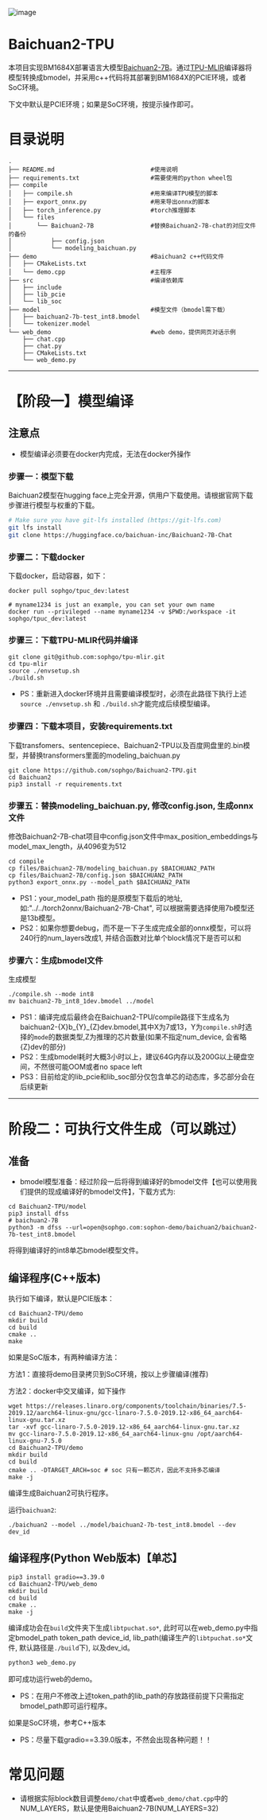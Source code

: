 ![image](../../assets/sophgo_chip.png)

# Baichuan2-TPU

本项目实现BM1684X部署语言大模型[Baichuan2-7B](https://huggingface.co/baichuan-inc/Baichuan2-7B-Chat)。通过[TPU-MLIR](https://github.com/sophgo/tpu-mlir)编译器将模型转换成bmodel，并采用c++代码将其部署到BM1684X的PCIE环境，或者SoC环境。

下文中默认是PCIE环境；如果是SoC环境，按提示操作即可。

# 目录说明
```
.
├── README.md                           #使用说明
├── requirements.txt                    #需要使用的python wheel包
├── compile
│   ├── compile.sh                      #用来编译TPU模型的脚本
│   ├── export_onnx.py                  #用来导出onnx的脚本
│   ├── torch_inference.py              #torch推理脚本
│   └── files
│       └── Baichuan2-7B                #替换Baichuan2-7B-chat的对应文件的备份
│           ├── config.json
│           └── modeling_baichuan.py
├── demo                                #Baichuan2 c++代码文件
│   ├── CMakeLists.txt
│   └── demo.cpp                        #主程序
├── src                                 #编译依赖库
│   ├── include
│   ├── lib_pcie
│   └── lib_soc
├── model                               #模型文件（bmodel需下载）
│   ├── baichuan2-7b-test_int8.bmodel
│   └── tokenizer.model
└── web_demo                            #web demo，提供网页对话示例
    ├── chat.cpp
    ├── chat.py
    ├── CMakeLists.txt
    └── web_demo.py
```
----------------------------

# 【阶段一】模型编译

## 注意点
* 模型编译必须要在docker内完成，无法在docker外操作

### 步骤一：模型下载
Baichuan2模型在hugging face上完全开源，供用户下载使用。请根据官网下载步骤进行模型与权重的下载。
```bash
# Make sure you have git-lfs installed (https://git-lfs.com)
git lfs install
git clone https://huggingface.co/baichuan-inc/Baichuan2-7B-Chat
```

### 步骤二：下载docker

下载docker，启动容器，如下：

``` shell
docker pull sophgo/tpuc_dev:latest

# myname1234 is just an example, you can set your own name
docker run --privileged --name myname1234 -v $PWD:/workspace -it sophgo/tpuc_dev:latest
```

### 步骤三：下载TPU-MLIR代码并编译

``` shell
git clone git@github.com:sophgo/tpu-mlir.git
cd tpu-mlir
source ./envsetup.sh
./build.sh
```
* PS：重新进入docker环境并且需要编译模型时，必须在此路径下执行上述`source ./envsetup.sh` 和 `./build.sh`才能完成后续模型编译。

### 步骤四：下载本项目，安装requirements.txt
下载transfomers、sentencepiece、Baichuan2-TPU以及百度网盘里的.bin模型，并替换transformers里面的modeling_baichuan.py

``` shell
git clone https://github.com/sophgo/Baichuan2-TPU.git
cd Baichuan2
pip3 install -r requirements.txt
```

### 步骤五：替换modeling_baichuan.py, 修改config.json, 生成onnx文件
修改Baichuan2-7B-chat项目中config.json文件中max_position_embeddings与model_max_length，从4096变为512

``` shell
cd compile
cp files/Baichuan2-7B/modeling_baichuan.py $BAICHUAN2_PATH
cp files/Baichuan2-7B/config.json $BAICHUAN2_PATH
python3 export_onnx.py --model_path $BAICHUAN2_PATH
```

* PS1：your_model_path 指的是原模型下载后的地址, 如:"../../torch2onnx/Baichuan2-7B-Chat", 可以根据需要选择使用7b模型还是13b模型。
* PS2：如果你想要debug，而不是一下子生成完成全部的onnx模型，可以将240行的num_layers改成1, 并结合函数对比单个block情况下是否可以和

### 步骤六：生成bmodel文件

生成模型

``` shell
./compile.sh --mode int8
mv baichuan2-7b_int8_1dev.bmodel ../model
```

* PS1：编译完成后最终会在Baichuan2-TPU/compile路径下生成名为baichuan2-{X}b_{Y}_{Z}dev.bmodel,其中X为7或13，Y为`compile.sh`时选择的`mode`的数据类型,Z为推理的芯片数量(如果不指定num_device, 会省略{Z}dev的部分)
* PS2：生成bmodel耗时大概3小时以上，建议64G内存以及200G以上硬盘空间，不然很可能OOM或者no space left
* PS3：目前给定的lib_pcie和lib_soc部分仅包含单芯的动态库，多芯部分会在后续更新

----------------------------

# 阶段二：可执行文件生成（可以跳过）

## 准备
* bmodel模型准备：经过阶段一后将得到编译好的bmodel文件【也可以使用我们提供的现成编译好的bmodel文件】，下载方式为:
```shell
cd Baichuan2-TPU/model
pip3 install dfss
# baichuan2-7B
python3 -m dfss --url=open@sophgo.com:sophon-demo/baichuan2/baichuan2-7b-test_int8.bmodel
```
将得到编译好的int8单芯bmodel模型文件。

## 编译程序(C++版本)

执行如下编译，默认是PCIE版本：

```shell
cd Baichuan2-TPU/demo
mkdir build
cd build
cmake ..
make
```

如果是SoC版本，有两种编译方法：

方法1：直接将demo目录拷贝到SoC环境，按以上步骤编译(推荐)

方法2：docker中交叉编译，如下操作

```shell
wget https://releases.linaro.org/components/toolchain/binaries/7.5-2019.12/aarch64-linux-gnu/gcc-linaro-7.5.0-2019.12-x86_64_aarch64-linux-gnu.tar.xz
tar -xvf gcc-linaro-7.5.0-2019.12-x86_64_aarch64-linux-gnu.tar.xz
mv gcc-linaro-7.5.0-2019.12-x86_64_aarch64-linux-gnu /opt/aarch64-linux-gnu-7.5.0
cd Baichuan2-TPU/demo
mkdir build
cd build
cmake .. -DTARGET_ARCH=soc # soc 只有一颗芯片，因此不支持多芯编译
make -j
```

编译生成Baichuan2可执行程序。

运行`baichuan2`:
```shell
./baichuan2 --model ../model/baichuan2-7b-test_int8.bmodel --dev dev_id
```

## 编译程序(Python Web版本)【单芯】

```shell
pip3 install gradio==3.39.0
cd Baichuan2-TPU/web_demo
mkdir build
cd build
cmake ..
make -j
```

编译成功会在`build`文件夹下生成`libtpuchat.so*`, 此时可以在web_demo.py中指定bmodel\_path token\_path device\_id, lib_path(编译生产的`libtpuchat.so*`文件, 默认路径是`./build`下), 以及dev_id。
```python
python3 web_demo.py
```
即可成功运行web的demo。
* PS：在用户不修改上述token\_path的lib\_path的存放路径前提下只需指定bmodel\_path即可运行程序。

如果是SoC环境，参考C++版本

* PS：尽量下载gradio==3.39.0版本，不然会出现各种问题！！

# 常见问题
* 请根据实际block数目调整`demo/chat`中或者`web_demo/chat.cpp`中的NUM_LAYERS，默认是使用Baichuan2-7B(NUM_LAYERS=32)
